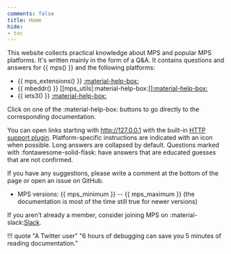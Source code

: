 ```yaml
---
comments: false
title: Home
hide:
- toc
---
```


This website collects practical knowledge about MPS and popular MPS platforms. It's written mainly in the form of a Q&A.
It contains questions and answers for {{ mps() }} and the following platforms:

- {{ mps_extensions() }} [:material-help-box:](https://jetbrains.github.io/MPS-extensions/)
- {{ mbeddr() }} [[mps_utils|:material-help-box:]][:material-help-box:](https://github.com/mbeddr?type=source#documentation)
- {{ iets3() }} [:material-help-box:](https://voelter.de/data/books/kernelf-designEvoUse.pdf)

Click on one of the :material-help-box: buttons to go directly to the corresponding documentation.

You can open links starting with http://127.0.0.1 with the built-in [HTTP support plugin](https://www.jetbrains.com/help/mps/http-support-plugin.html).
Platform-specific instructions are indicated with an icon when possible. Long answers are collapsed by default. Questions marked with
:fontawesome-solid-flask: have answers that are educated guesses that are not confirmed.

If you have any suggestions, please write a comment at the bottom of the page or open an issue on GitHub.

- MPS versions: {{ mps_minimum }} -- {{ mps_maximum }} (the documentation is most of the time still true for newer versions)

If you aren't already a member, consider joining MPS on :material-slack:[Slack](http://slack-mps.jetbrains.com/).

!!! quote "A Twitter user"
    "6 hours of debugging can save you 5 minutes of reading documentation."